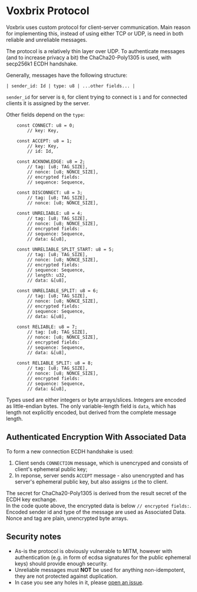 # Voxbrix Protocol
Voxbrix uses custom protocol for client-server communication. Main reason for implementing this, instead of using either TCP or UDP, is need in both reliable and unreliable messages.  
  
The protocol is a relatively thin layer over UDP. To authenticate messages (and to increase privacy a bit) the ChaCha20-Poly1305 is used, with secp256k1 ECDH handshake.  
  
Generally, messages have the following structure:
```
| sender_id: Id | type: u8 | ...other fields... |
```
  
`sender_id` for server is `0`, for client trying to connect is `1` and for connected clients it is assigned by the server.
  
Other fields depend on the `type`:
```
    const CONNECT: u8 = 0;
        // key: Key,

    const ACCEPT: u8 = 1;
        // key: Key,
        // id: Id,

    const ACKNOWLEDGE: u8 = 2;
        // tag: [u8; TAG_SIZE],
        // nonce: [u8; NONCE_SIZE],
        // encrypted fields:
        // sequence: Sequence,

    const DISCONNECT: u8 = 3;
        // tag: [u8; TAG_SIZE],
        // nonce: [u8; NONCE_SIZE],

    const UNRELIABLE: u8 = 4;
        // tag: [u8; TAG_SIZE],
        // nonce: [u8; NONCE_SIZE],
        // encrypted fields:
        // sequence: Sequence,
        // data: &[u8],

    const UNRELIABLE_SPLIT_START: u8 = 5;
        // tag: [u8; TAG_SIZE],
        // nonce: [u8; NONCE_SIZE],
        // encrypted fields:
        // sequence: Sequence,
        // length: u32,
        // data: &[u8],

    const UNRELIABLE_SPLIT: u8 = 6;
        // tag: [u8; TAG_SIZE],
        // nonce: [u8; NONCE_SIZE],
        // encrypted fields:
        // sequence: Sequence,
        // data: &[u8],

    const RELIABLE: u8 = 7;
        // tag: [u8; TAG_SIZE],
        // nonce: [u8; NONCE_SIZE],
        // encrypted fields:
        // sequence: Sequence,
        // data: &[u8],

    const RELIABLE_SPLIT: u8 = 8;
        // tag: [u8; TAG_SIZE],
        // nonce: [u8; NONCE_SIZE],
        // encrypted fields:
        // sequence: Sequence,
        // data: &[u8],
```
  
Types used are either integers or byte arrays/slices. Integers are encoded as little-endian bytes.
The only variable-length field is `data`, which has length not explicitly encoded, but derived from the
complete message length.
  
## Authenticated Encryption With Associated Data
To form a new connection ECDH handshake is used:
1. Client sends `CONNECTION` message, which is unencryped and consists of client's ephemeral public key;
2. In reponse, server sends `ACCEPT` message - also unencrypted and has server's ephemeral public key, but also assigns `id` the to client.  

The secret for ChaCha20-Poly1305 is derived from the result secret of the ECDH key exchange.  
In the code quote above, the encrypted data is below `// encrypted fields:`. Encoded sender id and type of the message are used as Associated Data. Nonce and tag are plain, unencrypted byte arrays.

## Security notes

* As-is the protocol is obviously vulnerable to MITM, however with authentication (e.g. in form of ecdsa signatures for the public ephemeral keys) should provide enough security.
* Unreliable messages must **NOT** be used for anything non-idempotent, they are not protected against duplication.
* In case you see any holes in it, please [open an issue](https://codeberg.org/voxbrix/voxbrix/issues).
